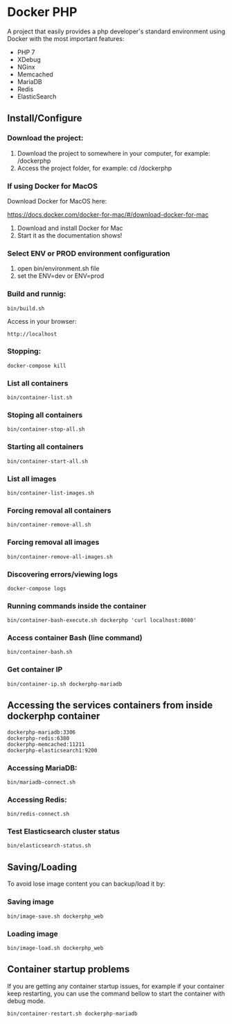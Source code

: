 # Docker PHP

A project that easily provides a php developer's standard environment using Docker with the most important features:

* PHP 7
* XDebug
* NGinx
* Memcached
* MariaDB
* Redis
* ElasticSearch

## Install/Configure

### Download the project:

1. Download the project to somewhere in your computer, for example: /dockerphp
2. Access the project folder, for example: cd /dockerphp

### If using Docker for MacOS

Download Docker for MacOS here:

https://docs.docker.com/docker-for-mac/#/download-docker-for-mac

1. Download and install Docker for Mac
2. Start it as the documentation shows!

### Select ENV or PROD environment configuration ####

1. open bin/environment.sh file
2. set the ENV=dev or ENV=prod

### Build and runnig:

```
bin/build.sh
```

Access in your browser:
```
http://localhost
```

### Stopping:

```
docker-compose kill
```

### List all containers

```
bin/container-list.sh
```

### Stoping all containers

```
bin/container-stop-all.sh
```

### Starting all containers

```
bin/container-start-all.sh
```

### List all images

```
bin/container-list-images.sh
```

### Forcing removal all containers

```
bin/container-remove-all.sh
```

### Forcing removal all images

```
bin/container-remove-all-images.sh
```

### Discovering errors/viewing logs

```
docker-compose logs
```

### Running commands inside the container

```
bin/container-bash-execute.sh dockerphp 'curl localhost:8080'
```

### Access container Bash (line command)

```
bin/container-bash.sh
```

### Get container IP

```
bin/container-ip.sh dockerphp-mariadb
```

## Accessing the services containers from inside dockerphp container

```
dockerphp-mariadb:3306
dockerphp-redis:6380
dockerphp-memcached:11211
dockerphp-elasticsearch1:9200
```

### Accessing MariaDB:

```
bin/mariadb-connect.sh
```

### Accessing Redis:

```
bin/redis-connect.sh
```

### Test Elasticsearch cluster status

```
bin/elasticsearch-status.sh
```

## Saving/Loading

To avoid lose image content you can backup/load it by:

### Saving image

```
bin/image-save.sh dockerphp_web
```

### Loading image

```
bin/image-load.sh dockerphp_web
```

## Container startup problems

If you are getting any container startup issues, for example if your container keep restarting, you can use the command bellow to start the container with debug mode.

```
bin/container-restart.sh dockerphp-mariadb
```